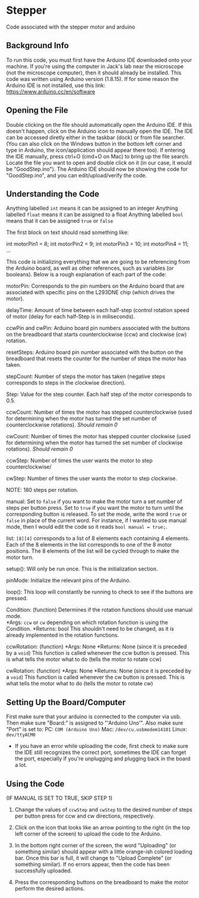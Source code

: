 # Stepper
Code associated with the stepper motor and arduino


## Background Info

To run this code, you must first have the Arduino IDE downloaded onto 
your machine.  If you're using the computer in Jack's lab near the 
microscope (not the microscope computer), then it should already be 
installed.  This code was written using Arduino version (1.8.15).
If for some reason the Arduino IDE is not installed, use this link:
https://www.arduino.cc/en/software


## Opening the File

Double clicking on the file should automatically open the Arduino IDE.
If this doesn't happen, click on the Arduino icon to manually open the IDE.
The IDE can be accessed diretly either in the taskbar (dock) or from file searcher.
(You can also click on the Windows button in the bottom left corner and type in 
Arduino, the icon/application should appear there too).
If entering the IDE manually, press ctrl+O (cmd+O on Mac) to bring up the
file search.  Locate the file you want to open and double click on it
(in our case, it would be "GoodStep.ino").
The Arduino IDE should now be showing the code for "GoodStep.ino", and you
can edit/upload/verify the code.



## Understanding the Code

Anything labelled `int` means it can be assigned to an integer
Anything labelled `float` means it can be assigned to a float
Anything labelled `bool` means that it can be assigned `true` or `false`

The first block on text should read something like:

int motorPin1 = 8;
int motorPin2 = 9;
int motorPin3 = 10;
int motorPin4 = 11;
...

This code is initializing everything that we are going to be referencing
from the Arduino board, as well as other references, such as variables (or booleans).
Below is a rough explanation of each part of the code:

motorPin: Corresponds to the pin numbers on the Arduino board that are
associated with specific pins on the L293DNE chip (which drives the motor).

delayTime: Amount of time between each half-step (control rotation speed of motor 
(delay for each half-Step is in miliseconds).

ccwPin and cwPin: Arduino board pin numbers associated with the buttons on the 
breadboard that starts counterclockwise (ccw) and clockwise (cw) rotation.

resetSteps: Arduino board pin number associated with the button on the 
breadboard that resets the counter for the number of steps the motor has taken.

stepCount: Number of steps the motor has taken (negative steps corresponds to 
steps in the clockwise direction).

Step: Value for the step counter.  Each half step of the motor corresponds to 0.5.

ccwCount: Number of times the motor has stepped counterclockwise (used for 
determining when the motor has turned the set number of counterclockwise rotations).
*Should remain 0*

cwCount: Number of times the motor has stepped counter clockwise (used for 
determining when the motor has turned the set number of clockwise rotations).
*Should remain 0*

ccwStep: Number of times the user wants the motor to step counterclockwise/

cwStep: Number of times the user wants the motor to step clockwise.

NOTE: 180 steps per rotation.

manual: Set to `false` if you want to make the motor turn a set number of 
steps per button press.  Set to `true` if you want the motor to turn until 
the corresponding button is released.  To set the mode, write the word 
`true` or `false` in place of the current word.  For instance, if I wanted 
to use manual mode, then I would edit the code so it reads 
`bool manual = true;`.

list: `[8][4]` corresponds to a list of 8 elements each containing 4 elements.
Each of the 8 elements in the list corresponds to one of the 8 motor positions.
The 8 elements of the list will be cycled through to make the motor turn.

setup(): Will only be run once.  This is the initialization section.

pinMode: Initialize the relevant pins of the Arduino.

loop():  This loop will constantly be running to check to see if the buttons
are pressed.

Condition: (function) Determines if the rotation functions should use manual mode.  
    *Args: `ccw` or `cw` depending on which rotation function is using the Condition.
    *Returns: bool 
This shouldn't need to be changed, as it is already implemented in the rotation 
functions.

ccwRotation: (function) 
    *Args: None
    *Returns: None (since it is preceded by a `void`)
This function is called whenever the ccw button is pressed.  This 
is what tells the motor what to do (tells the motor to rotate ccw)

cwRotation: (function) 
    *Args: None
    *Returns: None (since it is preceded by a `void`)
This function is called whenever the cw button is pressed.  This 
is what tells the motor what to do (tells the motor to rotate cw)



## Setting Up the Board/Computer

First make sure that your arduino is connected to the computer via usb.
Then make sure "Board:" is assigned to "'Arduino Uno'".
Also make sure "Port" is set to:
   PC: `COM (Arduino Uno)`
   Mac: `/dev/cu.usbmodem14101`
   Linux: `dev/ttyACM0`

* If you have an error while uploading the code, first check to make sure
the IDE still recognizes the correct port, sometimes the IDE can forget the
port, especially if you're unplugging and plugging back in the board a lot.



## Using the Code

(IF MANUAL IS SET TO TRUE, SKIP STEP 1)
1. Change the values of `ccwStep` and `cwStep` to the desired 
number of steps per button press for ccw and cw directions, respectively.

2. Click on the icon that looks like an arrow pointing to the right 
(in the top left corner of the screen) to upload the code to the 
Arduino.

3. In the bottom right corner of the screen, the word "Uploading"
(or something similar) should appear with a little orange-ish colored
loading bar.  Once this bar is full, it will change to "Upload Complete"
(or something similar).  If no errors appear, then the code has been
successfully uploaded.

4. Press the corresponding buttons on the breadboard to make 
the motor perform the desired actions.
